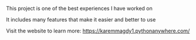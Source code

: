 This project is one of the best experiences I have worked on

It includes many features that make it easier and better to use

Visit the website to learn more:
https://karemmagdy1.pythonanywhere.com/
